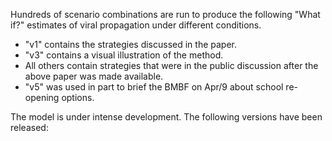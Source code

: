 Hundreds of scenario combinations are run to produce the following "What if?" estimates of viral propagation under different conditions.

- "v1" contains the strategies discussed in the paper.
- "v3" contains a visual illustration of the method.
- All others contain strategies that were in the public discussion after the above paper was made available.
- "v5" was used in part to brief the BMBF on Apr/9 about school re-opening options.

The model is under intense development. The following versions have been released:
